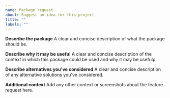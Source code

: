 ```yaml
---
name: Package request
about: Suggest an idea for this project
title: ""
labels: ""
---
```


**Describe the package**
A clear and concise description of what the package should be.

**Describe why it may be useful**
A clear and concise description of the context in which this package could be used and why it may be usefulp.

**Describe alternatives you've considered**
A clear and concise description of any alternative solutions you've considered.

**Additional context**
Add any other context or screenshots about the feature request here.
